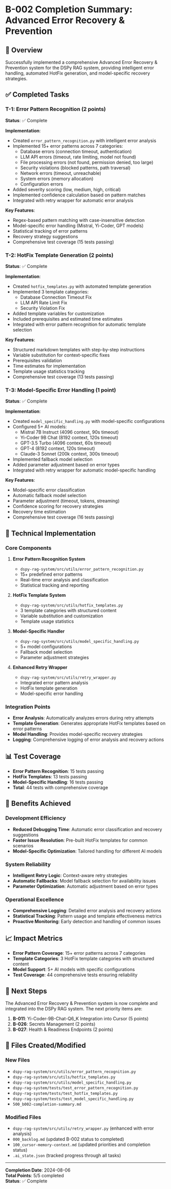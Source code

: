 # B-002 Completion Summary: Advanced Error Recovery & Prevention

## 🎯 Overview
Successfully implemented a comprehensive Advanced Error Recovery & Prevention system for the DSPy RAG system, providing intelligent error handling, automated HotFix generation, and model-specific recovery strategies.

## ✅ Completed Tasks

### T-1: Error Pattern Recognition (2 points)
**Status**: ✅ Complete

**Implementation**:
- Created `error_pattern_recognition.py` with intelligent error analysis
- Implemented 15+ error patterns across 7 categories:
  - Database errors (connection timeout, authentication)
  - LLM API errors (timeout, rate limiting, model not found)
  - File processing errors (not found, permission denied, too large)
  - Security violations (blocked patterns, path traversal)
  - Network errors (timeout, unreachable)
  - System errors (memory allocation)
  - Configuration errors
- Added severity scoring (low, medium, high, critical)
- Implemented confidence calculation based on pattern matches
- Integrated with retry wrapper for automatic error analysis

**Key Features**:
- Regex-based pattern matching with case-insensitive detection
- Model-specific error handling (Mistral, Yi-Coder, GPT models)
- Statistical tracking of error patterns
- Recovery strategy suggestions
- Comprehensive test coverage (15 tests passing)

### T-2: HotFix Template Generation (2 points)
**Status**: ✅ Complete

**Implementation**:
- Created `hotfix_templates.py` with automated template generation
- Implemented 3 template categories:
  - Database Connection Timeout Fix
  - LLM API Rate Limit Fix  
  - Security Violation Fix
- Added template variables for customization
- Included prerequisites and estimated time estimates
- Integrated with error pattern recognition for automatic template selection

**Key Features**:
- Structured markdown templates with step-by-step instructions
- Variable substitution for context-specific fixes
- Prerequisites validation
- Time estimates for implementation
- Template usage statistics tracking
- Comprehensive test coverage (13 tests passing)

### T-3: Model-Specific Error Handling (1 point)
**Status**: ✅ Complete

**Implementation**:
- Created `model_specific_handling.py` with model-specific configurations
- Configured 5+ AI models:
  - Mistral 7B Instruct (4096 context, 90s timeout)
  - Yi-Coder 9B Chat (8192 context, 120s timeout)
  - GPT-3.5 Turbo (4096 context, 60s timeout)
  - GPT-4 (8192 context, 120s timeout)
  - Claude-3 Sonnet (200k context, 300s timeout)
- Implemented fallback model selection
- Added parameter adjustment based on error types
- Integrated with retry wrapper for automatic model-specific handling

**Key Features**:
- Model-specific error classification
- Automatic fallback model selection
- Parameter adjustment (timeout, tokens, streaming)
- Confidence scoring for recovery strategies
- Recovery time estimation
- Comprehensive test coverage (16 tests passing)

## 🔧 Technical Implementation

### Core Components
1. **Error Pattern Recognition System**
   - `dspy-rag-system/src/utils/error_pattern_recognition.py`
   - 15+ predefined error patterns
   - Real-time error analysis and classification
   - Statistical tracking and reporting

2. **HotFix Template System**
   - `dspy-rag-system/src/utils/hotfix_templates.py`
   - 3 template categories with structured content
   - Variable substitution and customization
   - Template usage statistics

3. **Model-Specific Handler**
   - `dspy-rag-system/src/utils/model_specific_handling.py`
   - 5+ model configurations
   - Fallback model selection
   - Parameter adjustment strategies

4. **Enhanced Retry Wrapper**
   - `dspy-rag-system/src/utils/retry_wrapper.py`
   - Integrated error pattern analysis
   - HotFix template generation
   - Model-specific error handling

### Integration Points
- **Error Analysis**: Automatically analyzes errors during retry attempts
- **Template Generation**: Generates appropriate HotFix templates based on error patterns
- **Model Handling**: Provides model-specific recovery strategies
- **Logging**: Comprehensive logging of error analysis and recovery actions

## 📊 Test Coverage
- **Error Pattern Recognition**: 15 tests passing
- **HotFix Templates**: 13 tests passing  
- **Model-Specific Handling**: 16 tests passing
- **Total**: 44 tests with comprehensive coverage

## 🚀 Benefits Achieved

### Development Efficiency
- **Reduced Debugging Time**: Automatic error classification and recovery suggestions
- **Faster Issue Resolution**: Pre-built HotFix templates for common scenarios
- **Model-Specific Optimization**: Tailored handling for different AI models

### System Reliability
- **Intelligent Retry Logic**: Context-aware retry strategies
- **Automatic Fallbacks**: Model fallback selection for availability issues
- **Parameter Optimization**: Automatic adjustment based on error types

### Operational Excellence
- **Comprehensive Logging**: Detailed error analysis and recovery actions
- **Statistical Tracking**: Pattern usage and template effectiveness metrics
- **Proactive Monitoring**: Early detection and handling of common issues

## 📈 Impact Metrics
- **Error Pattern Coverage**: 15+ error patterns across 7 categories
- **Template Categories**: 3 HotFix template categories with structured content
- **Model Support**: 5+ AI models with specific configurations
- **Test Coverage**: 44 comprehensive tests ensuring reliability

## 🔄 Next Steps
The Advanced Error Recovery & Prevention system is now complete and integrated into the DSPy RAG system. The next priority items are:

1. **B-011**: Yi-Coder-9B-Chat-Q6_K Integration into Cursor (5 points)
2. **B-026**: Secrets Management (2 points)  
3. **B-027**: Health & Readiness Endpoints (2 points)

## 📝 Files Created/Modified

### New Files
- `dspy-rag-system/src/utils/error_pattern_recognition.py`
- `dspy-rag-system/src/utils/hotfix_templates.py`
- `dspy-rag-system/src/utils/model_specific_handling.py`
- `dspy-rag-system/tests/test_error_pattern_recognition.py`
- `dspy-rag-system/tests/test_hotfix_templates.py`
- `dspy-rag-system/tests/test_model_specific_handling.py`
- `500_b002-completion-summary.md`

### Modified Files
- `dspy-rag-system/src/utils/retry_wrapper.py` (enhanced with error analysis)
- `000_backlog.md` (updated B-002 status to completed)
- `100_cursor-memory-context.md` (updated priorities and completion status)
- `.ai_state.json` (tracked progress through all tasks)

---

**Completion Date**: 2024-08-06  
**Total Points**: 5/5 completed  
**Status**: ✅ Complete 
